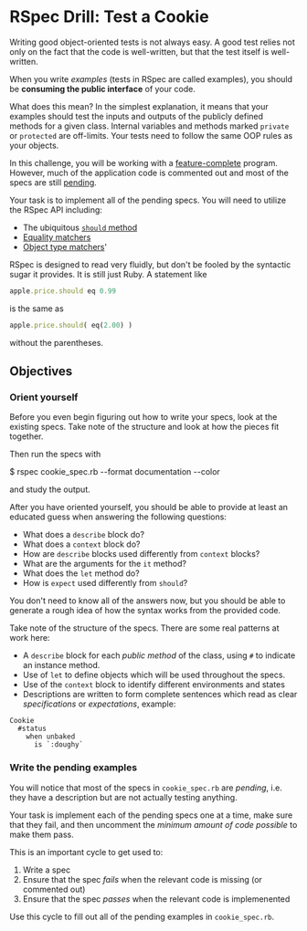 # RSpec Drill: Test a Cookie

Writing good object-oriented tests is not always easy.  A good test relies not only on the fact that the code is well-written, but that the test itself is well-written.

When you write *examples* (tests in RSpec are called examples), you should be **consuming the public interface** of your code.

What does this mean?  In the simplest explanation, it means that your examples should test the inputs and outputs of the publicly defined methods for a given class.  Internal variables and methods marked `private` or `protected` are off-limits.  Your tests need to follow the same OOP rules as your objects.

In this challenge, you will be working with a [feature-complete](http://en.wikipedia.org/wiki/Feature_complete) program.  However, much of the application code is commented out and most of the specs are still [pending](https://www.relishapp.com/rspec/rspec-core/v/2-3/docs/pending/pending-examples).

Your task is to implement all of the pending specs.  You will need to utilize the RSpec API including:

- The ubiquitous [`should` method](http://rubydoc.info/gems/rspec-expectations/RSpec/Expectations/Syntax:should)
- [Equality matchers](https://www.relishapp.com/rspec/rspec-expectations/v/2-13/docs/built-in-matchers/equality-matchers)
- [Object type matchers](https://www.relishapp.com/rspec/rspec-expectations/v/2-13/docs/built-in-matchers/specify-types-of-objects!)'

RSpec is designed to read very fluidly, but don't be fooled by the syntactic sugar it provides.  It is still just Ruby.  A statement like

```ruby
apple.price.should eq 0.99
```

is the same as

```ruby
apple.price.should( eq(2.00) )
```

without the parentheses.


## Objectives

### Orient yourself

Before you even begin figuring out how to write your specs, look at the existing specs.  Take note of the structure and look at how the pieces fit together.

Then run the specs with

  $ rspec cookie_spec.rb --format documentation --color

and study the output.

After you have oriented yourself, you should be able to provide at least an educated guess when answering the following questions:

- What does a `describe` block do?
- What does a `context` block do?
- How are `describe` blocks used differently from `context` blocks?
- What are the arguments for the `it` method?
- What does the `let` method do?
- How is `expect` used differently from `should`?

You don't need to know all of the answers now, but you should be able to generate a rough idea of how the syntax works from the provided code.

Take note of the structure of the specs.  There are some real patterns at work here:

- A `describe` block for each *public method* of the class, using `#` to indicate an instance method.
- Use of `let` to define objects which will be used throughout the specs.
- Use of the `context` block to identify different environments and states
- Descriptions are written to form complete sentences which read as clear *specifications* or *expectations*, example:

```
Cookie
  #status
    when unbaked
      is `:doughy`
```

### Write the pending examples

You will notice that most of the specs in `cookie_spec.rb` are *pending*, i.e. they have a description but are not actually testing anything.

Your task is implement each of the pending specs one at a time, make sure that they fail, and then uncomment the *minimum amount of code possible* to make them pass.

This is an important cycle to get used to:

1. Write a spec
2. Ensure that the spec *fails* when the relevant code is missing (or commented out)
3. Ensure that the spec *passes* when the relevant code is implemenented

Use this cycle to fill out all of the pending examples in `cookie_spec.rb`.
